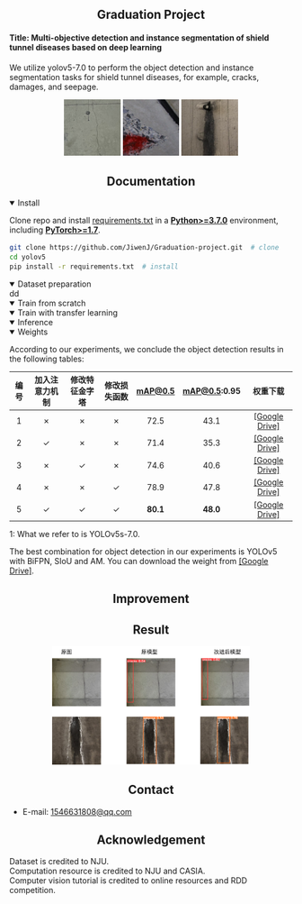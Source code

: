 ## <div align="center"> Graduation Project</div>
 
#### Title: Multi-objective detection and instance segmentation of shield tunnel diseases based on deep learning
We utilize yolov5-7.0 to perform the object detection and instance segmentation tasks for shield tunnel diseases, for example, cracks, damages, and seepage.

<div align="center">
  <img width="20%" src="https://raw.githubusercontent.com/JiwenJ/Graduation-project/main/doc/images/crack.png">
  <img width="20%" src="https://raw.githubusercontent.com/JiwenJ/Graduation-project/main/doc/images/damage.png">
  <img width="20%" src="https://raw.githubusercontent.com/JiwenJ/Graduation-project/main/doc/images/seepage.png">
</div>





## <div align="center">Documentation</div>

<details open>
<summary>Install</summary>

Clone repo and install [requirements.txt](https://github.com/ultralytics/yolov5/blob/master/requirements.txt) in a
[**Python>=3.7.0**](https://www.python.org/) environment, including
[**PyTorch>=1.7**](https://pytorch.org/get-started/locally/).

```bash
git clone https://github.com/JiwenJ/Graduation-project.git  # clone
cd yolov5
pip install -r requirements.txt  # install
```

</details>

<details open>
<summary>Dataset preparation</summary>
dd

</details>


<details open>
<summary>Train from scratch</summary>


</details>

<details open>
<summary>Train with transfer learning</summary>


</details>


<details open>
<summary>Inference</summary>


</details>


<details open>
<summary>Weights</summary>


According to our experiments, we conclude the object detection results in the following tables:
<div class="center" align="center">
  
|编号|加入注意力机制|修改特征金字塔|修改损失函数|mAP@0.5|mAP@0.5:0.95|权重下载|
|:---:|:---:|:---:|:---:|:---:|:---:|:---:|
|1|&cross;|&cross;|&cross;|72.5|43.1|[[Google Drive]](https://drive.google.com/drive/folders/19fuBpVvFBI8lmgbjvfALcimQ1omT0YXi?usp=drive_link)|
|2|&check;|&cross;|&cross;|71.4|35.3|[[Google Drive]](https://drive.google.com/drive/folders/19fuBpVvFBI8lmgbjvfALcimQ1omT0YXi?usp=drive_link)|
|3|&cross;|&check;|&cross;|74.6|40.6|[[Google Drive]](https://drive.google.com/drive/folders/19fuBpVvFBI8lmgbjvfALcimQ1omT0YXi?usp=drive_link)|
|4|&cross;|&cross;|&check;|78.9|47.8|[[Google Drive]](https://drive.google.com/drive/folders/19fuBpVvFBI8lmgbjvfALcimQ1omT0YXi?usp=drive_link)|
|5|&check;|&check;|&check;|**80.1**|**48.0**|[[Google Drive]](https://drive.google.com/drive/folders/19fuBpVvFBI8lmgbjvfALcimQ1omT0YXi?usp=drive_link)|

</div>

1: What we refer to is YOLOv5s-7.0.

The best combination for object detection in our experiments is YOLOv5 with BiFPN, SIoU and AM. You can download the weight from [[Google Drive]](https://drive.google.com/drive/folders/19fuBpVvFBI8lmgbjvfALcimQ1omT0YXi?usp=drive_link).

</details>





## <div align="center">Improvement</div>

## <div align="center">Result</div>
<div align="center">
  <img width="70%" src="https://raw.githubusercontent.com/JiwenJ/Graduation-project/main/doc/images/result.png">
</div>

## <div align="center">Contact</div>
- E-mail: 1546631808@qq.com


## <div align="center">Acknowledgement</div>

Dataset is credited to NJU.<br>
Computation resource is credited to NJU and CASIA.<br>
Computer vision tutorial is credited to online resources and RDD competition.
